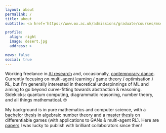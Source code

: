 ```yaml
---
layout: about
permalink: /
title: about
subtitle: <a href='https://www.ox.ac.uk/admissions/graduate/courses/msc-mathematics-and-foundations-computer-science'>MSc in Mathematics and Computer Science • University of Oxford</a>

profile:
  align: right
  image: desert.jpg
  address: >

news: false
social: true
---
```


Working freelance in [AI research](https://aletcher.github.io/publications/) and, occasionally, [contemporary dance](https://www.bodhiproject.at/dancers/). Currently focusing on multi-agent learning / game theory / optimisation / RL, but I'm generally interested in theoretical underpinnings of ML and aiming to go beyond curve-fitting towards abstraction & reasoning. Sidekicks: quantum computing, diagrammatic reasoning, number theory, and all things mathematical. 🤓

My background is in pure mathematics and computer science, with a [bachelor thesis](https://aletcher.github.io/assets/pdf/bsc_thesis.pdf) in algebraic number theory and a [master thesis](https://aletcher.github.io/assets/pdf/msc_thesis.pdf) on differentiable games (with applications to GANs & multi-agent RL). Here are [papers](https://aletcher.github.io/publications/) I was lucky to publish with brilliant collaborators since then!
